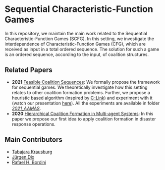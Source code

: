 # Sequential Characteristic-Function Games

In this repository, we maintain the main work related to the Sequential Characteristic-Function Games (SCFG). In this setting, we investigate the interdependence of Characteristic-Function Games (CFG), which are received as input in a total ordered sequence. The solution for such a game is an ordered sequence, according to the input, of coalition structures. 

## Related Papers
- **2021** [Feasible Coalition Sequences](https://dl.acm.org/doi/10.5555/3461017.3461101): We formally propose the framework for sequential games. We theoretically investigate how this setting relates to other coalition formation problems. Further, we propose a heuristic based algorithm (inspired by [C-Link](https://www.sciencedirect.com/science/article/pii/S0952197616302536)) and experiment with it (watch our presentation [here](https://slideslive.com/38954936/feasible-coalition-sequences)). All the experiments are available in folder [*2021_AAMAS*](https://github.com/smart-pucrs/SCFG/tree/main/2021_AAMAS).
- **2020** [Hierarchical Coalition Formation in Multi-agent Systems](https://link.springer.com/chapter/10.1007%2F978-3-030-53829-3_23): In this paper we propose our first idea to apply coalition formation in disaster response operations.

## Main Contributors
- [Tabajara Krausburg](https://github.com/TabajaraKrausburg)
- [Jürgen Dix](https://www.in.tu-clausthal.de/index.php?id=cigmember_dix)
- [Rafael H. Bordini](https://inf.pucrs.br/r.bordini/Rafael_Bordini/Welcome.html)
